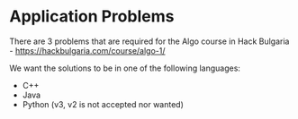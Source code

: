 # Application Problems

There are 3 problems that are required for the Algo course in Hack Bulgaria - https://hackbulgaria.com/course/algo-1/

We want the solutions to be in one of the following languages:

* C++
* Java
* Python (v3, v2 is not accepted nor wanted)

